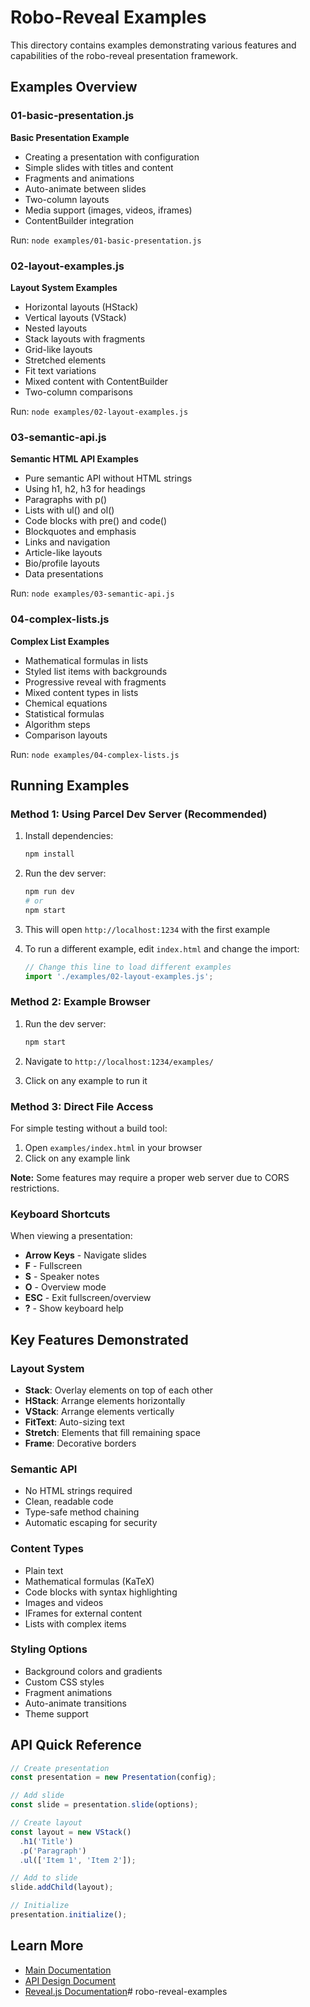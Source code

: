 # Robo-Reveal Examples

This directory contains examples demonstrating various features and capabilities of the robo-reveal presentation framework.

## Examples Overview

### 01-basic-presentation.js
**Basic Presentation Example**
- Creating a presentation with configuration
- Simple slides with titles and content
- Fragments and animations
- Auto-animate between slides
- Two-column layouts
- Media support (images, videos, iframes)
- ContentBuilder integration

Run: `node examples/01-basic-presentation.js`

### 02-layout-examples.js
**Layout System Examples**
- Horizontal layouts (HStack)
- Vertical layouts (VStack)
- Nested layouts
- Stack layouts with fragments
- Grid-like layouts
- Stretched elements
- Fit text variations
- Mixed content with ContentBuilder
- Two-column comparisons

Run: `node examples/02-layout-examples.js`

### 03-semantic-api.js
**Semantic HTML API Examples**
- Pure semantic API without HTML strings
- Using h1, h2, h3 for headings
- Paragraphs with p()
- Lists with ul() and ol()
- Code blocks with pre() and code()
- Blockquotes and emphasis
- Links and navigation
- Article-like layouts
- Bio/profile layouts
- Data presentations

Run: `node examples/03-semantic-api.js`

### 04-complex-lists.js
**Complex List Examples**
- Mathematical formulas in lists
- Styled list items with backgrounds
- Progressive reveal with fragments
- Mixed content types in lists
- Chemical equations
- Statistical formulas
- Algorithm steps
- Comparison layouts

Run: `node examples/04-complex-lists.js`

## Running Examples

### Method 1: Using Parcel Dev Server (Recommended)

1. Install dependencies:
   ```bash
   npm install
   ```

2. Run the dev server:
   ```bash
   npm run dev
   # or
   npm start
   ```

3. This will open `http://localhost:1234` with the first example

4. To run a different example, edit `index.html` and change the import:
   ```javascript
   // Change this line to load different examples
   import './examples/02-layout-examples.js';
   ```

### Method 2: Example Browser

1. Run the dev server:
   ```bash
   npm start
   ```

2. Navigate to `http://localhost:1234/examples/`

3. Click on any example to run it

### Method 3: Direct File Access

For simple testing without a build tool:

1. Open `examples/index.html` in your browser
2. Click on any example link

**Note:** Some features may require a proper web server due to CORS restrictions.

### Keyboard Shortcuts

When viewing a presentation:
- **Arrow Keys** - Navigate slides
- **F** - Fullscreen
- **S** - Speaker notes
- **O** - Overview mode
- **ESC** - Exit fullscreen/overview
- **?** - Show keyboard help

## Key Features Demonstrated

### Layout System
- **Stack**: Overlay elements on top of each other
- **HStack**: Arrange elements horizontally
- **VStack**: Arrange elements vertically
- **FitText**: Auto-sizing text
- **Stretch**: Elements that fill remaining space
- **Frame**: Decorative borders

### Semantic API
- No HTML strings required
- Clean, readable code
- Type-safe method chaining
- Automatic escaping for security

### Content Types
- Plain text
- Mathematical formulas (KaTeX)
- Code blocks with syntax highlighting
- Images and videos
- IFrames for external content
- Lists with complex items

### Styling Options
- Background colors and gradients
- Custom CSS styles
- Fragment animations
- Auto-animate transitions
- Theme support

## API Quick Reference

```javascript
// Create presentation
const presentation = new Presentation(config);

// Add slide
const slide = presentation.slide(options);

// Create layout
const layout = new VStack()
  .h1('Title')
  .p('Paragraph')
  .ul(['Item 1', 'Item 2']);

// Add to slide
slide.addChild(layout);

// Initialize
presentation.initialize();
```

## Learn More

- [Main Documentation](../README.md)
- [API Design Document](../LAYOUT_API_DESIGN.md)
- [Reveal.js Documentation](https://revealjs.com)# robo-reveal-examples
